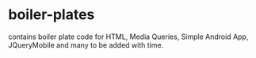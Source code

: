 boiler-plates
=============

contains boiler plate code for HTML, Media Queries, Simple Android App, JQueryMobile and many to be added with time.